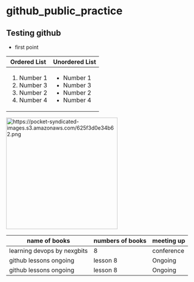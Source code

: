 # github_public_practice

## Testing github
   * first point

| Ordered List | Unordered List |
|--------------|----------------|
|<ol><li>Number 1</li><li>Number 3</li><li>Number 2</li><li>Number 4</li></ol> | <ul><li>Number 1</li><li>Number 3</li><li>Number 2</li><li>Number 4</li></ul> |

<img src="https://pocket-syndicated-images.s3.amazonaws.com/625f3d0e34b62.png" wdith="200" height="300" alt="https://pocket-syndicated-images.s3.amazonaws.com/625f3d0e34b62.png" />

|name of books| numbers of books| meeting up|
|-------------|-----------------|-----------|
|learning devops by nexgbits| 8 | conference|
|github lessons ongoing | lesson 8 | Ongoing |
|github lessons ongoing | lesson 8 | Ongoing |
